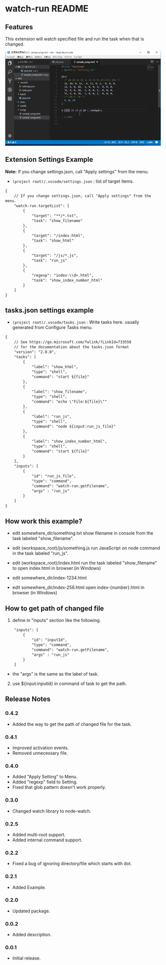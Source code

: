 # watch-run README

## Features

This extension will watch specified file and run the task when that is changed. 

![save and run](images/image01.gif)

## Extension Settings Example

**Note:** If you change settings.json, call "Apply settings" from the menu.

* `(project root)/.vscode/settings.json` : list of target items.

```
{
    // If you change settings.json, call "Apply settings" from the menu.
    "watch-run.targetList": [
        {
            "target": "**/*.txt",
            "task": "show_filename"
        },
        {
            "target": "/index.html",
            "task": "show_html"
        },
        {
            "target": "/js/*.js",
            "task": "run_js"
        },
        {
            "regexp": "index-\\d+.html",
            "task": "show_index_number_html"
        }
    ]
}
```
## tasks.json settings example

* `(project root)/.vscode/tasks.json` : Write tasks here. usually generated from Configure Tasks menu.  
```
{
    // See https://go.microsoft.com/fwlink/?LinkId=733558
    // for the documentation about the tasks.json format
    "version": "2.0.0",
    "tasks": [
        {
            "label": "show_html",
            "type": "shell",
            "command": "start ${file}"
        },
        {
            "label": "show_filename",
            "type": "shell",
            "command": "echo \"File:${file}\""
        },
        {
            "label": "run_js",
            "type": "shell",
            "command": "node ${input:run_js_file}"
        },
        {
            "label": "show_index_number_html",
            "type": "shell",
            "command": "start ${file}"
        }
    ],
    "inputs": [
        {
            "id": "run_js_file",
            "type": "command",
            "command": "watch-run.getFilename",
            "args" : "run_js"
        }
    ]
}
```

## How work this example?

* edit somewhere_dir/something.txt
 show filename in console from the task labeled "show_filename".

* edit (workspace_root)/js/something.js
 run JavaScript on node command in the task labeled "run_js".

* edit (workspace_root)/index.html
 run the task labeled "show_filename" to open index.html in browser.(in Windows)

* edit somewhere_dir/index-1234.html
* edit somewhere_dir/index-256.html
 open index-{number}.html in browser (in Windows)

## How to get path of changed file

1. define in "inputs" section like the following.
```
    "inputs": [
        {
            "id": "inputId",
            "type": "command",
            "command": "watch-run.getFilename",
            "args" : "run_js"
        }
    ]
```
* the "args" is the same as the label of task.

2. use ${input:inputId} in command of task to get the path.

## Release Notes
### 0.4.2
* Added the way to get the path of changed file for the task.

### 0.4.1
* Improved activation events.
* Removed unnecessary file.

### 0.4.0
* Added "Apply Setting" to Menu.
* Added "regexp" field to Setting.
* Fixed that glob pattern doesn't work properly.
 
### 0.3.0
* Changed watch library to node-watch.

### 0.2.5
* Added multi-root support.
* Added internal command support.

### 0.2.2
* Fixed a bug of ignoring directory/file which starts with dot.

### 0.2.1
* Added Example.

### 0.2.0
* Updated package.

### 0.0.2
* Added description.

### 0.0.1
* Initial release.
